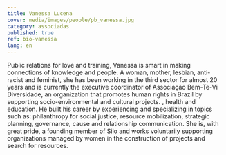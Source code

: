 ```yaml
---
title: Vanessa Lucena
cover: media/images/people/pb_vanessa.jpg
category: associadas
published: true
ref: bio-vanessa
lang: en
---
```

Public relations for love and training, Vanessa is smart in making connections of knowledge and people. A woman, mother, lesbian, anti-racist and feminist, she has been working in the third sector for almost 20 years and is currently the executive coordinator of Associação Bem-Te-Vi Diversidade, an organization that promotes human rights in Brazil by supporting socio-environmental and cultural projects. , health and education. He built his career by experiencing and specializing in topics such as: philanthropy for social justice, resource mobilization, strategic planning, governance, cause and relationship communication. She is, with great pride, a founding member of Silo and works voluntarily supporting organizations managed by women in the construction of projects and search for resources.
